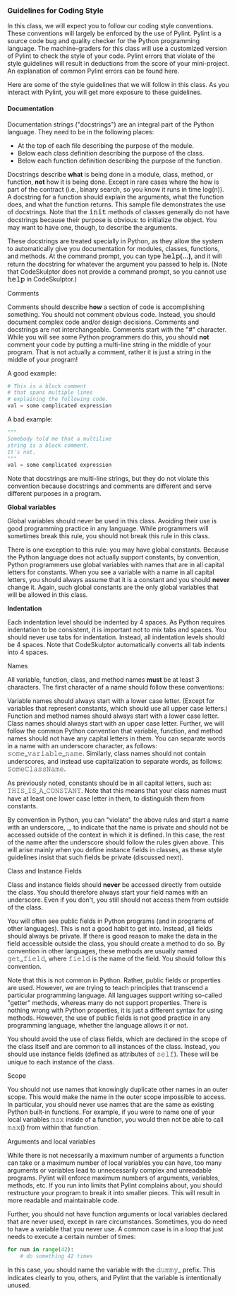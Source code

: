 ### Guidelines for Coding Style

In this class, we will expect you to follow our coding style conventions. These conventions will largely be enforced by the use of Pylint. Pylint is a source code bug and quality checker for the Python programming language. The machine-graders for this class will use a customized version of Pylint to check the style of your code. Pylint errors that violate of the style guidelines will result in deductions from the score of your mini-project. An explanation of common Pylint errors can be found here.  

Here are some of the style guidelines that we will follow in this class. As you interact with Pylint, you will get more exposure to these guidelines.

#### Documentation

Documentation strings ("docstrings") are an integral part of the Python language. They need to be in the following places:

- At the top of each file describing the purpose of the module.  
- Below each class definition describing the purpose of the class.  
- Below each function definition describing the purpose of the function.  

Docstrings describe **what** is being done in a module, class, method, or function, **not** how it is being done. Except in rare cases where the how is part of the contract (i.e., binary search, so you know it runs in time log(n)). A docstring for a function should explain the arguments, what the function does, and what the function returns. This sample file demonstrates the use of docstrings. Note that the **__𝚒𝚗𝚒𝚝__** methods of classes generally do not have docstrings because their purpose is obvious: to initialize the object. You may want to have one, though, to describe the arguments.

These docstrings are treated specially in Python, as they allow the system to automatically give you documentation for modules, classes, functions, and methods. At the command prompt, you can type **𝚑𝚎𝚕𝚙(...)**, and it will return the docstring for whatever the argument you passed to help is. (Note that CodeSkulptor does not provide a command prompt, so you cannot use **𝚑𝚎𝚕𝚙** in CodeSkulptor.)

Comments

Comments should describe **how** a section of code is accomplishing something. You should not comment obvious code. Instead, you should document complex code and/or design decisions. Comments and docstrings are not interchangeable. Comments start with the "#" character. While you will see some Python programmers do this, you should **not** comment your code by putting a multi-line string in the middle of your program. That is not actually a comment, rather it is just a string in the middle of your program!

A good example:


```Python
# This is a block comment 
# that spans multiple lines 
# explaining the following code.
val = some complicated expression
```


A bad example:  
```Python
"""
Somebody told me that a multiline
string is a block comment.  
It's not.
"""
val = some complicated expression
```  


Note that docstrings are multi-line strings, but they do not violate this convention because docstrings and comments are different and serve different purposes in a program.

**Global variables**  

Global variables should never be used in this class. Avoiding their use is good programming practice in any language. While programmers will sometimes break this rule, you should not break this rule in this class.

There is one exception to this rule: you may have global constants. Because the Python language does not actually support constants, by convention, Python programmers use global variables with names that are in all capital letters for constants. When you see a variable with a name in all capital letters, you should always assume that it is a constant and you should **never** change it. Again, such global constants are the only global variables that will be allowed in this class.

**Indentation**

Each indentation level should be indented by 4 spaces. As Python requires indentation to be consistent, it is important not to mix tabs and spaces. You should never use tabs for indentation. Instead, all indentation levels should be 4 spaces. Note that CodeSkulptor automatically converts all tab indents into 4 spaces.

Names  

All variable, function, class, and method names **must** be at least 3 characters. The first character of a name should follow these conventions:

Variable names should always start with a lower case letter. (Except for variables that represent constants, which should use all upper case letters.)
Function and method names should always start with a lower case letter.
Class names should always start with an upper case letter.
Further, we will follow the common Python convention that variable, function, and method names should not have any capital letters in them. You can separate words in a name with an underscore character, as follows: 𝚜𝚘𝚖𝚎_𝚟𝚊𝚛𝚒𝚊𝚋𝚕𝚎_𝚗𝚊𝚖𝚎. Similarly, class names should not contain underscores, and instead use capitalization to separate words, as follows: 𝚂𝚘𝚖𝚎𝙲𝚕𝚊𝚜𝚜𝙽𝚊𝚖𝚎.

As previously noted, constants should be in all capital letters, such as: 𝚃𝙷𝙸𝚂_𝙸𝚂_𝙰_𝙲𝙾𝙽𝚂𝚃𝙰𝙽𝚃. Note that this means that your class names must have at least one lower case letter in them, to distinguish them from constants.

By convention in Python, you can "violate" the above rules and start a name with an underscore, _, to indicate that the name is private and should not be accessed outside of the context in which it is defined. In this case, the rest of the name after the underscore should follow the rules given above. This will arise mainly when you define instance fields in classes, as these style guidelines insist that such fields be private (discussed next).

Class and Instance Fields  

Class and instance fields should **never** be accessed directly from outside the class. You should therefore always start your field names with an underscore. Even if you don't, you still should not access them from outside of the class.

You will often see public fields in Python programs (and in programs of other languages). This is not a good habit to get into. Instead, all fields should always be private. If there is good reason to make the data in the field accessible outside the class, you should create a method to do so. By convention in other languages, these methods are usually named 𝚐𝚎𝚝_𝚏𝚒𝚎𝚕𝚍, where 𝚏𝚒𝚎𝚕𝚍 is the name of the field. You should follow this convention.

Note that this is not common in Python. Rather, public fields or properties are used. However, we are trying to teach principles that transcend a particular programming language. All languages support writing so-called "getter" methods, whereas many do not support properties. There is nothing wrong with Python properties, it is just a different syntax for using methods. However, the use of public fields is not good practice in any programming language, whether the language allows it or not.

You should avoid the use of class fields, which are declared in the scope of the class itself and are common to all instances of the class. Instead, you should use instance fields (defined as attributes of 𝚜𝚎𝚕𝚏). These will be unique to each instance of the class.

Scope  

You should not use names that knowingly duplicate other names in an outer scope. This would make the name in the outer scope impossible to access. In particular, you should never use names that are the same as existing Python built-in functions. For example, if you were to name one of your local variables 𝚖𝚊𝚡 inside of a function, you would then not be able to call 𝚖𝚊𝚡() from within that function.

Arguments and local variables  

While there is not necessarily a maximum number of arguments a function can take or a maximum number of local variables you can have, too many arguments or variables lead to unnecessarily complex and unreadable programs. Pylint will enforce maximum numbers of arguments, variables, methods, etc. If you run into limits that Pylint complains about, you should restructure your program to break it into smaller pieces. This will result in more readable and maintainable code.

Further, you should not have function arguments or local variables declared that are never used, except in rare circumstances. Sometimes, you do need to have a variable that you never use. A common case is in a loop that just needs to execute a certain number of times:

```Python
for num in range(42):
    # do something 42 times
```

In this case, you should name the variable with the 𝚍𝚞𝚖𝚖𝚢_ prefix. This indicates clearly to you, others, and Pylint that the variable is intentionally unused.
